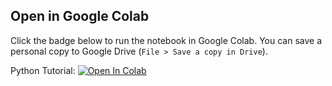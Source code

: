 ## Open in Google Colab
Click the badge below to run the notebook in Google Colab. You can save a personal copy to Google Drive (`File > Save a copy in Drive`).

Python Tutorial: [![Open In Colab](https://colab.research.google.com/assets/colab-badge.svg)](
https://colab.research.google.com/github/aminfakhari/markdown-cheatsheet/blob/main/markdown-cheatsheet.ipynb)
